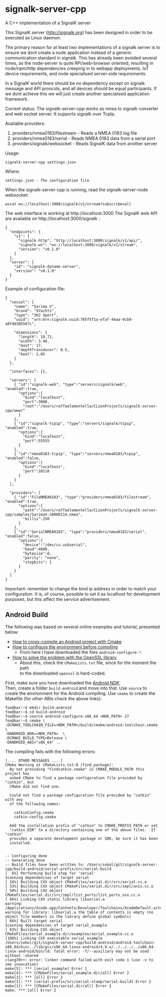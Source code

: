 # signalk-server-cpp
A C++ implementation of a SignalK server

This SignalK server (http://signalk.org) has been designed in order to be executed as Linux daemon.

The primary reason for at least two implementations of a signalk server is to ensure we dont create a node application instead of a generic communication standard in signalk. This has already been avoided several times, as the node-server is quite RPi/web-browser oriented, resulting in node/npm/http dependencies creeping in to webapp deployments, IoT device requirements, and node specialised server-side requirements.

In a SignalK world there should be no dependency except on signalk message and API proocols, and all devices should be equal participants. If we dont achieve this we will just create another specialised application framework.

Current status:
The signalk-server-cpp works as nmea to signalk converter and web socket server.
It supports signalk over TcpIp.

Available providers:
1. providers/nmea0183/filestream - Reads a NMEA 0183 log file
2. providers/nmea0183/serial - Reads NMEA 0183 data from a serial port
3. providers/signalk/websocket - Reads SignalK data from another server

Usage:

    signalk-server-cpp settings.json

Where:

    settings.json - The configuration file


When the signalk-server-cpp is running, read the signalk-server-node websocket:

    wscat ws://localhost:3000/signalk/v1/stream?subscribe=all

The web interface is working at http://localhost:3000
The SignalK web API are available on http://localhost:3000/signalk :

    {
      "endpoints": {
        "v1": {
          "signalk-http": "http://localhost:3000/signalk/v1/api/",
          "signalk-ws": "ws://localhost:3000/signalk/v1/stream",
          "version": "v0.1.0"
        }
      },
      "server": {
        "id": "signalk-dynamo-server",
        "version": "v0.1.0"
      }
    }

Example of configuration file:

    {
      "vessel": {
        "name": "Sarima V",
        "brand": "XYachts",
        "type": "362 Sport",
        "uuid": "urn:mrn:signalk:uuid:705f5f1a-efaf-44aa-9cb8-a0fd6305567c",

        "dimensions": {
          "length": 10.72,
          "width": 3.48,
          "mast": 17,
          "depthTransducer": 0.5,
          "keel": 2.05
        }
      },

      "interfaces": {},

      "servers": [
        { "id":"signalk-web", "type":"servers/signalk/web", "enabled":true,
          "options":{
            "bind":"localhost",
            "port":3000,
            "root":"/Users/raffaelemontella/CLionProjects/signalk-server-cpp/www/"
          }
        },
        { "id":"signalk-tcpip", "type":"servers/signalk/tcpip", "enabled":true,
          "options":{
            "bind":"localhost",
            "port":55555
          }
        },
        { "id":"nmea0183-tcpip", "type":"servers/nmea0183/tcpip", "enabled":false,
          "options":{
            "bind":"localhost",
            "port":10110
          }
        }
      ],

      "providers": [
        { "id":"FileNMEA0183", "type":"providers/nmea0183/filestream", "enabled":true,
          "options":{
            "path":"/Users/raffaelemontella/CLionProjects/signalk-server-cpp/samples/SarimaV-20060114.nmea",
            "millis":250
          }
        },
        { "id":"SerialNMEA0183", "type":"providers/nmea0183/serial", "enabled":false,
          "options":{
            "device":"/dev/cu.usbserial",
            "baud":4800,
            "bytesize":8,
            "parity": "none",
            "stopbits": 1
          }
        }
      ]
    }

Important: remember to change the bind ip address in order to match your configuration.
It is, of course, possible to set it as localhost for development purposes, but this affect the service advertisement.


Android Build
-------------
The following was based on several online examples and tutorial, presented below:  
* [How to cross-compile an Android project with Cmake](https://github.com/taka-no-me/android-cmake)
* [How to configure the environment before compiling](https://github.com/libuv/libuv)
  - From here I have downloaded the files `android-configure-*`.
* [How to solve the problem with the OpenSSL library](https://scottyab.com/2017/05/how-to-build-and-integrate-openssl-into-your-android-ndk-project/)
  - About this, check the `CMakeLists.txt` file, since for the moment the path  
  to the downloaded `openssl` is hard-coded.

First, make sure you have downloaded the [Android NDK](https://developer.android.com/ndk/).  
Then, create a folder `build-android` and move into that. Use `source` to create the environment for the Android compiling. Use `cmake` to create the Makefile (for other ABIs check the above links):
```console
foo@bar:~$ mkdir build-android
foo@bar:~$ cd build-android
foo@bar:~$ source android-configure-x86_64 <NDK_PATH> 27
foo@bar:~$ cmake \
-DCMAKE_TOOLCHAIN_FILE=<NDK_PATH>/build/cmake/android.toolchain.cmake \
-DANDROID_NDK=<NDK_PATH>  \
-DCMAKE_BUILD_TYPE=Release \
-DANDROID_ABI="x86_64" ..
```

The compiling fails with the following errors:
```console
[.... OTHER MESSAGES ....]
CMake Warning at CMakeLists.txt:8 (find_package):
  By not providing "Findcatkin.cmake" in CMAKE_MODULE_PATH this project has
  asked CMake to find a package configuration file provided by "catkin", but
  CMake did not find one.

  Could not find a package configuration file provided by "catkin" with any
  of the following names:

    catkinConfig.cmake
    catkin-config.cmake

  Add the installation prefix of "catkin" to CMAKE_PREFIX_PATH or set
  "catkin_DIR" to a directory containing one of the above files.  If "catkin"
  provides a separate development package or SDK, be sure it has been
  installed.


-- Configuring done
-- Generating done
-- Build files have been written to: /Users/sokol/git/signalk-server-cpp/build-android/serial-prefix/src/serial-build
[  6%] Performing build step for 'serial'
Scanning dependencies of target serial
[ 16%] Building CXX object CMakeFiles/serial.dir/src/serial.cc.o
[ 33%] Building CXX object CMakeFiles/serial.dir/src/impl/unix.cc.o
[ 50%] Building CXX object CMakeFiles/serial.dir/src/impl/list_ports/list_ports_osx.cc.o
[ 66%] Linking CXX static library libserial.a
warning: /Applications/Xcode.app/Contents/Developer/Toolchains/XcodeDefault.xctoolchain/usr/bin/ranlib: warning for library: libserial.a the table of contents is empty (no object file members in the library define global symbols)
[ 66%] Built target serial
Scanning dependencies of target serial_example
[ 83%] Building CXX object CMakeFiles/serial_example.dir/examples/serial_example.cc.o
[100%] Linking CXX executable serial_example
/Users/sokol/git/signalk-server-cpp/build-android/android-toolchain-x86_64/bin/../lib/gcc/x86_64-linux-android/4.9.x/../../../../x86_64-linux-android/bin/ld: fatal error: -f/--auxiliary may not be used without -shared
clang70++: error: linker command failed with exit code 1 (use -v to see invocation)
make[5]: *** [serial_example] Error 1
make[4]: *** [CMakeFiles/serial_example.dir/all] Error 2
make[3]: *** [all] Error 2
make[2]: *** [serial-prefix/src/serial-stamp/serial-build] Error 2
make[1]: *** [CMakeFiles/serial.dir/all] Error 2
make: *** [all] Error 2
```
